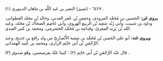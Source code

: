 ٦٤٢٧ - (تمييز) النضر بن عَبد اللَّهِ بن ماهان الدينوري (١) .

**يروي عَن:** الحسين بن مُحَمَّد المروذي، وحفص بْن عُمَر العدني، وخالد بْن مخلد القطواني، وداود بن شبيب، وأبي زَيْد سَعِيد بْن الربيع الهروي، وأبي عَاصِم الضحاك بْن مخلد، وعَبد الله بْن يَزِيد المقرئ، وقدامة بن مُحَمَّد الخشرمي، ومحمد بن كثير العبدي.

**ويروي عَنه:** أبو علي الحسن بْن مُحَمَّد بن شعبة الأَنْصارِيّ من ولد رافع بن خديج، وعبد الرَّحْمَنِ بْن أَبي حَاتِم الرازي، ومحمد بن عُبَيد الهمذاني.

قال عَبْد الرَّحْمَنِ بْن أَبي حَاتِم (٢) : كتبنا عَنْهُ بقرميسين، وهُوَ صدوق (٣) .